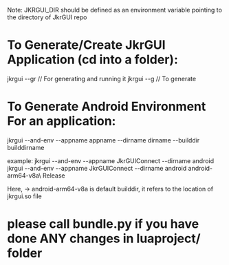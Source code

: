 Note: JKRGUI_DIR should be defined as an environment variable pointing to the directory of JkrGUI repo

# To Generate/Create JkrGUI Application (cd into a folder):

jkrgui --gr // For generating and running it 
jkrgui --g // To generate

# To Generate Android Environment For an application:

jkrgui --and-env --appname appname --dirname dirname --builddir builddirname

example:
jkrgui --and-env --appname JkrGUIConnect --dirname android
jkrgui --and-env --appname JkrGUIConnect --dirname android android-arm64-v8a\ Release

Here,
-> android-arm64-v8a is default builddir, it refers to the location of jkrgui.so file

# please call bundle.py if you have done ANY changes in luaproject/ folder